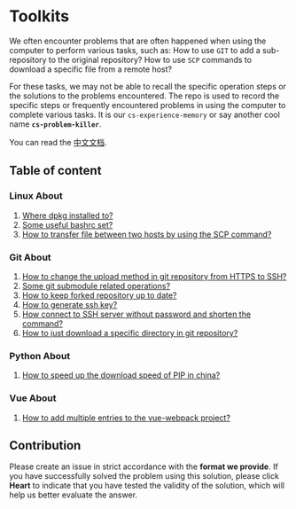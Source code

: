 # Toolkits

We often encounter problems that are often happened when using the computer to perform various tasks, such as: How to use `GIT` to add a sub-repository to the original repository? How to use `SCP` commands to download a specific file from a remote host?

For these tasks, we may not be able to recall the specific operation steps or the solutions to the problems encountered. The repo is used to record the specific steps or frequently encountered problems in using the computer to complete various tasks. It is our `cs-experience-memory` or say another cool name **`cs-problem-killer`**.

You can read the [中文文档](./readme_zh.md).

## Table of content

### Linux About

1. [Where dpkg installed to?](https://github.com/niudong1001/toolkits/issues/1)
2. [Some useful bashrc set?](https://github.com/niudong1001/toolkits/issues/2)
3. [How to transfer file between two hosts by using the SCP command?](https://github.com/niudong1001/toolkits/issues/7)

### Git About

1. [How to change the upload method in git repository from HTTPS to SSH?](https://github.com/niudong1001/toolkits/issues/3)
2. [Some git submodule related operations?](https://github.com/niudong1001/toolkits/issues/4)
3. [How to keep forked repository up to date?](https://github.com/niudong1001/toolkits/issues/5)
4. [How to generate ssh key?](https://github.com/niudong1001/toolkits/issues/6)
5. [How connect to SSH server without password and shorten the command?](https://github.com/niudong1001/toolkits/issues/9)
6. [How to just download a specific directory in git repository?](https://github.com/niudong1001/toolkits/issues/11)

### Python About

1. [How to speed up the download speed of PIP in china?](https://github.com/niudong1001/toolkits/issues/8)

### Vue About

1. [How to add multiple entries to the vue-webpack project?](https://github.com/niudong1001/toolkits/issues/10)

## Contribution

Please create an issue in strict accordance with the **format we provide**. If you have successfully solved the problem using this solution, please click **Heart** to indicate that you have tested the validity of the solution, which will help us better evaluate the answer.

